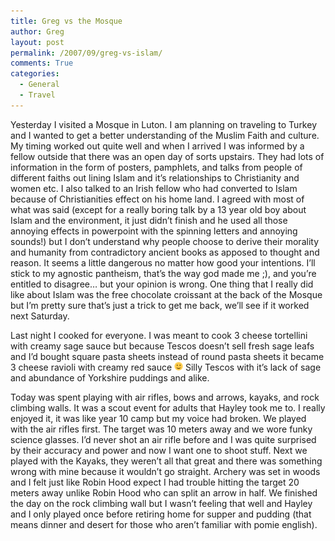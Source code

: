 ```yaml
---
title: Greg vs the Mosque
author: Greg
layout: post
permalink: /2007/09/greg-vs-islam/
comments: True
categories:
  - General
  - Travel
---
```

Yesterday I visited a Mosque in Luton. I am planning on traveling to Turkey and I wanted to get a better understanding of the Muslim Faith and culture. My timing worked out quite well and when I arrived I was informed by a fellow outside that there was an open day of sorts upstairs. They had lots of information in the form of posters, pamphlets, and talks from people of different faiths out lining Islam and it&#8217;s relationships to Christianity and women etc. I also talked to an Irish fellow who had converted to Islam because of Christianities effect on his home land. I agreed with most of what was said (except for a really boring talk by a 13 year old boy about Islam and the environment, it just didn&#8217;t finish and he used all those annoying effects in powerpoint with the spinning letters and annoying sounds!) but I don&#8217;t understand why people choose to derive their morality and humanity from contradictory ancient books as apposed to thought and reason. It seems a little dangerous no matter how good your intentions. I&#8217;ll stick to my agnostic pantheism, that&#8217;s the way god made me ;), and you&#8217;re entitled to disagree&#8230; but your opinion is wrong. One thing that I really did like about Islam was the free chocolate croissant at the back of the Mosque but I&#8217;m pretty sure that&#8217;s just a trick to get me back, we&#8217;ll see if it worked next Saturday.

Last night I cooked for everyone. I was meant to cook 3 cheese tortellini with creamy sage sauce but because Tescos doesn&#8217;t sell fresh sage leafs and I&#8217;d bought square pasta sheets instead of round pasta sheets it became 3 cheese ravioli with creamy red sauce <img src="/wp-content/smilies/simple-smile.png" alt=":)" class="wp-smiley" style="height: 1em; max-height: 1em;" /> Silly Tescos with it&#8217;s lack of sage and abundance of Yorkshire puddings and alike.

Today was spent playing with air rifles, bows and arrows, kayaks, and rock climbing walls. It was a scout event for adults that Hayley took me to. I really enjoyed it, it was like year 10 camp but my voice had broken. We played with the air rifles first. The target was 10 meters away and we wore funky science glasses. I&#8217;d never shot an air rifle before and I was quite surprised by their accuracy and power and now I want one to shoot stuff. Next we played with the Kayaks, they weren&#8217;t all that great and there was something wrong with mine because it wouldn&#8217;t go straight. Archery was set in woods and I felt just like Robin Hood expect I had trouble hitting the target 20 meters away unlike Robin Hood who can split an arrow in half. We finished the day on the rock climbing wall but I wasn&#8217;t feeling that well and Hayley and I only played once before retiring home for supper and pudding (that means dinner and desert for those who aren&#8217;t familiar with pomie english).